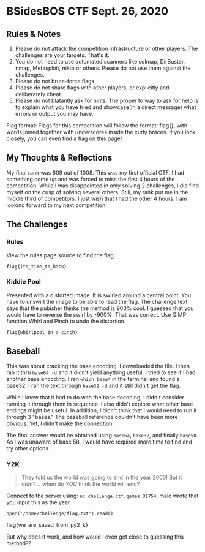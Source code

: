 # BSidesBOS CTF Sept. 26, 2020

## Rules & Notes

1.  Please do not attack the competition infrastructure or other players. The challenges are your targets. That's it.
2.  You do not need to use automated scanners like sqlmap, DirBuster, nmap, Metasploit, nikto or others. Please do not use them against the challenges.
3.  Please do not brute-force flags.
4.  Please do not share flags with other players, or explicitly and deliberately cheat. 
5.  Please do not blatantly ask for hints. The proper to way to ask for help is to explain what you have tried and showcase(in a direct message) what errors or output you may have. 

Flag format: Flags for this competition will follow the format: flag{}, with words joined together with underscores inside the curly braces. If you look closely, you can even find a flag on this page!


## My Thoughts & Reflections
My final rank was 609 out of 1008. This was my first official CTF. I had something come up and was forced to miss the first 4 hours of the competition. While I was disappointed in only solving 2 challenges, I did find myself on the cusp of solving several others. Still, my rank put me in the middle third of competitors. I just wish that I had the other 4 hours. I am looking forward to my next competition. 


## The Challenges 

### Rules
View the rules page source to find the flag. 
```
flag{its_time_to_hack}
```


### Kiddie Pool
Presented with a distorted image. It is swirled around a central point. You have to unswirl the image to be able to read the flag. The challenge text says that the pubisher thinks the method is 900% cool. I guessed that you would have to reverse the swirl by -900%. That was correct. Use GIMP function Whirl and Pinch to undo the distortion. 
```
flag{whirlpool_in_a_cinch}
```


## Baseball
This was about cracking the base encoding. I downloaded the file. I then ran it thru `base64 -d` and it didn't yield anything useful. I tried to see if I had another base encoding. I ran `which base*` in the terminal and found a base32. I ran the text through `base32 -d` and it still didn't get the flag. 

While I knew that it had to do with the base decoding, I didn't consider running it through them in sequence. I also didn't explore what other base endings might be useful. In addition, I didn't think that I would need to run it through 3 "bases." The baseball reference couldn't have been more obvious. Yet, I didn't make the connection. 

The final answer would be obtained using `base64`, `base32`, and finally `base58`. As I was unaware of base 58, I would have required more time to find and try other options. 


### Y2K
> They told us the world was going to end in the year 2000! But it didn't... when do *YOU* think the world will end?
 
Connect to the server using: `nc challenge.ctf.games 31754`. 
malc wrote that you input this as the year. 
```
open('/home/challenge/flag.txt').read()
```
flag{we_are_saved_from_py2_k}

But why does it work, and how would I even get close to guessing this method??
